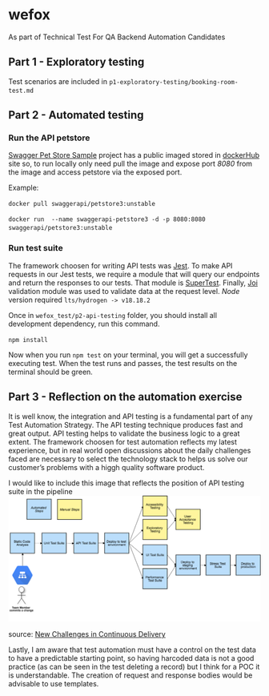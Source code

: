 # wefox
As part of Technical Test For QA Backend Automation Candidates

## Part 1 - Exploratory testing
Test scenarios are included in `p1-exploratory-testing/booking-room-test.md`

## Part 2 - Automated testing

### Run the API petstore 

[Swagger Pet Store Sample](https://github.com/swagger-api/swagger-petstore) project has a public imaged stored in [dockerHub](https://hub.docker.com/) site so, to run locally only need pull the image and expose port _8080_ from the image and access petstore via the exposed port. 

Example:

``docker pull swaggerapi/petstore3:unstable``

``docker run  --name swaggerapi-petstore3 -d -p 8080:8080 swaggerapi/petstore3:unstable``

### Run test suite

The framework choosen for writing API tests was [Jest](https://jestjs.io/). To make API requests in our Jest tests, we require a module that will query our endpoints and return the responses to our tests. That module is [SuperTest](https://www.npmjs.com/package/supertest). Finally,  [Joi](https://joi.dev/) validation module was used to validate data at the request level. _Node_ version required `lts/hydrogen -> v18.18.2`


Once in `wefox_test/p2-api-testing` folder, you should install all development dependency, run this command.

``npm install``

Now when you run `npm test` on your terminal, you will get a successfully executing test. When the test runs and passes, the test results on the terminal should be green.

## Part 3 - Reflection on the automation exercise

It is well know, the integration and API testing is a fundamental part of any Test Automation Strategy. The API testing technique produces fast and great output. API testing helps to validate the business logic to a great extent. The framework choosen for test automation reflects my latest experience, but in real world open discussions about the daily challenges faced are necessary to select the technology stack to helps us solve our customer’s problems with a higgh quality software product.

I would like to include this image that reflects the position of API testing suite in the pipeline
![pipeline structure](/images/pipeline.png)

source: [New Challenges in Continuous Delivery](https://medium.com/test-automation-university/new-challenges-in-continuous-delivery-7bf7893fa370)

Lastly, I am aware that test automation must have a control on the test data to have a predictable starting point, so having harcoded data is not a good practice (as can be seen in the test deleting a record) but I think for a POC it is understandable. The creation of request and response bodies would be advisable to use templates.

